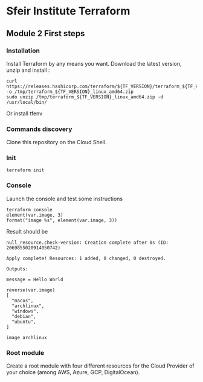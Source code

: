 # Sfeir Institute Terraform

## Module 2 First steps

### Installation
Install Terraform by any means you want.
Download the latest version, unzip and install :

```shell
curl https://releases.hashicorp.com/terraform/${TF_VERSION}/terraform_${TF_VERSION}_linux_amd64.zip -o /tmp/terraform_${TF_VERSION}_linux_amd64.zip
sudo unzip /tmp/terraform_${TF_VERSION}_linux_amd64.zip -d /usr/local/bin/
```

Or install tfenv

### Commands discovery
Clone this repository on the Cloud Shell.

### Init
```
terraform init
```


### Console

Launch the console and test some instructions

```shell
terraform console
element(var.image, 3)
format("image %s", element(var.image, 3))
```

Result should be

```text
null_resource.check-version: Creation complete after 0s (ID: 2069855020914050742)

Apply complete! Resources: 1 added, 0 changed, 0 destroyed.

Outputs:

message = Hello World

reverse(var.image)
[
  "macos",
  "archlinux",
  "windows",
  "debian",
  "ubuntu",
]

image archlinux
```

### Root module

Create a root module with four different resources for the Cloud Provider of your choice (among AWS, Azure, GCP, DigitalOcean).
